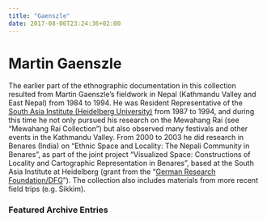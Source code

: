 ```yaml
---
title: "Gaenszle"
date: 2017-08-06T23:24:36+02:00
---
```


# Martin Gaenszle

The earlier part of the ethnographic documentation in this collection resulted from Martin Gaenszle’s fieldwork in Nepal (Kathmandu Valley and East Nepal) from 1984 to 1994. He was Resident Representative of the [South Asia Institute (Heidelberg University)](http://www.sai.uni-heidelberg.de/) from 1987 to 1994, and during this time he not only pursued his research on the Mewahang Rai (see “Mewahang Rai Collection”) but also observed many festivals and other events in the Kathmandu Valley. From 2000 to 2003 he did research in Benares (India) on “Ethnic Space and Locality: The Nepali Community in Benares”, as part of the joint project “Visualized Space: Constructions of Locality and Cartographic Representation in Benares”, based at the South Asia Institute at Heidelberg (grant from the “[German Research Foundation/DFG](http://www.dfg.de/)”). The collection also includes materials from more recent field trips (e.g. Sikkim).

### Featured Archive Entries
<div class="featured_media_set">

[<Media id="5997" caption='Bhaktapur' sizes='16rem' />](/collections/gaenszle/browse/217)
[<Media id="6024" caption='Kathmandu'  sizes='16rem' />](/collections/gaenszle/browse/221)
[<Media id="6081" caption='Mewahang (Sankhuwa Sabha)'  sizes='16rem' />](/collections/gaenszle/browse/224)

</div>
